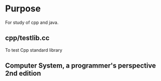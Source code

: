 # Purpose
For study of cpp and java.

## cpp/testlib.cc 
To test Cpp standard library

## Computer System, a programmer's perspective 2nd edition

